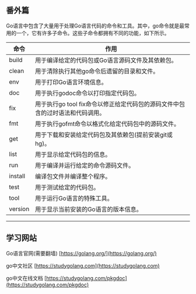 ## 番外篇

Go语言中包含了大量用于处理Go语言代码的命令和工具。其中，go命令就是最常用的一个，它有许多子命令。这些子命令都拥有不同的功能，如下所示。

 |  命令     |   作用  |
 |   ---    |  ----   |
 |  build |  用于编译给定的代码包或Go语言源码文件及其依赖包。 |
 |  clean |  用于清除执行其他go命令后遗留的目录和文件。 |
 |  env   |  用于打印Go语言环境信息。 |
 |  doc   |  用于执行godoc命令以打印指定代码包。 |
 |  fix   |  用于执行go tool fix命令以修正给定代码包的源码文件中包含的过时语法和代码调用。 |
 |  fmt   |  用于执行gofmt命令以格式化给定代码包中的源码文件。 |
 |  get   |  用于下载和安装给定代码包及其依赖包(提前安装git或hg)。 |
 |  list  |  用于显示给定代码包的信息。 |
 |  run   |  用于编译并运行给定的命令源码文件。 |
 |  install |  编译包文件并编译整个程序。 |
 |  test  |  用于测试给定的代码包。 |
 |  tool  |  用于运行Go语言的特殊工具。 |
 |  version |  用于显示当前安装的Go语言的版本信息。 |

---

## 学习网站

Go语言官网(需要翻墙) [https://golang.org/](https://golang.org/)

go中文社区 [https://studygolang.com](https://studygolang.com)

go中文在线文档 [https://studygolang.com/pkgdoc](https://studygolang.com/pkgdoc)
